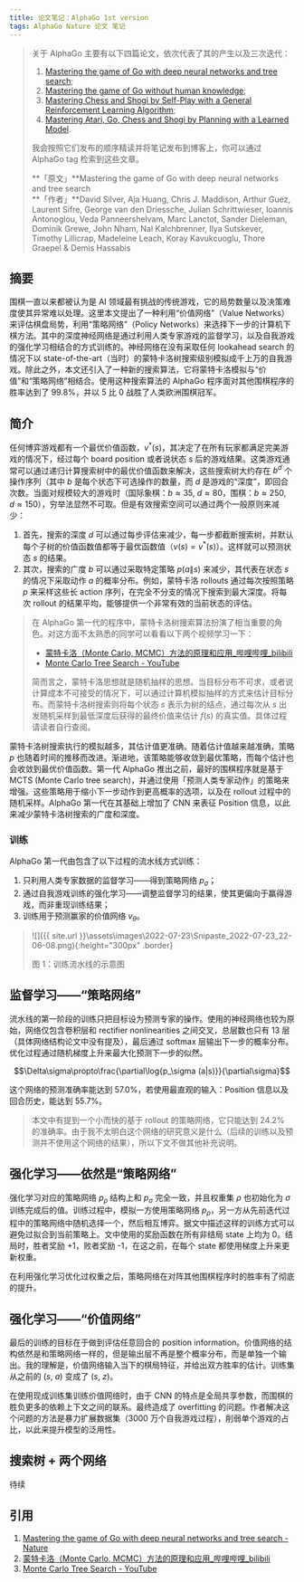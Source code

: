 ```yaml
---
title: 论文笔记：AlphaGo 1st version
tags: AlphaGo Nature 论文 笔记
---
```


> 关于 AlphaGo 主要有以下四篇论文，依次代表了其的产生以及三次迭代：
>
> 1. [Mastering the game of Go with deep neural networks and tree search](https://www.nature.com/articles/nature16961);
> 2. [Mastering the game of Go without human knowledge](https://www.nature.com/articles/nature24270);
> 3. [Mastering Chess and Shogi by Self-Play with a General Reinforcement Learning Algorithm](https://arxiv.org/abs/1712.01815);
> 4. [Mastering Atari, Go, Chess and Shogi by Planning with a Learned Model](https://arxiv.org/abs/1911.08265).
>
> 我会按照它们发布的顺序精读并将笔记发布到博客上，你可以通过 AlphaGo tag 检索到这些文章。
>
> **「原文」**Mastering the game of Go with deep neural networks and tree search<br/>
> **「作者」**David Silver, Aja Huang, Chris J. Maddison, Arthur Guez, Laurent Sifre, George van den Driessche, Julian Schrittwieser, Ioannis Antonoglou, Veda Panneershelvam, Marc Lanctot, Sander Dieleman, Dominik Grewe, John Nham, Nal Kalchbrenner, Ilya Sutskever, Timothy Lillicrap, Madeleine Leach, Koray Kavukcuoglu, Thore Graepel & Demis Hassabis

## 摘要

围棋一直以来都被认为是 AI 领域最有挑战的传统游戏，它的局势数量以及决策难度使其异常难以处理。这里本文提出了一种利用“价值网络”（Value Networks）来评估棋盘局势，利用“策略网络”（Policy Networks）来选择下一步的计算机下棋方法。其中的深度神经网络是通过利用人类专家游戏的监督学习，以及自我游戏的强化学习相结合的方式训练的。神经网络在没有采取任何 lookahead search 的情况下以 state-of-the-art（当时）的蒙特卡洛树搜索级别模拟成千上万的自我游戏。除此之外，本文还引入了一种新的搜索算法，它将蒙特卡洛模拟与“价值”和“策略网络”相结合。使用这种搜索算法的 AlphaGo 程序面对其他围棋程序的胜率达到了 99.8%，并以 5 比 0 战胜了人类欧洲围棋冠军。

<!--more-->

## 简介

任何博弈游戏都有一个最优价值函数，$v^*(s)$，其决定了在所有玩家都满足完美游戏的情况下，经过每个 board position 或者说状态 $s$ 后的游戏结果。这类游戏通常可以通过递归计算搜索树中的最优价值函数来解决，这些搜索树大约存在 $b^d$ 个操作序列（其中 $b$ 是每个状态下可选操作的数量，而 $d$ 是游戏的“深度”，即回合次数。当面对规模较大的游戏时（国际象棋：$b≈35$, $d≈80$，围棋：$b≈250$, $d≈150$），穷举法显然不可取。但是有效搜索空间可以通过两个一般原则来减少：

1. 首先，搜索的深度 $d$ 可以通过每步评估来减少，每一步都截断搜索树，并默认每个子树的价值函数值都等于最优函数值（$v(s)=v^*(s)$）。这样就可以预测状态 $s$ 的结果。
2. 其次，搜索的广度 $b$ 可以通过采取特定策略 $p(a\|s)$ 来减少，其代表在状态 $s$ 的情况下采取动作 $a$ 的概率分布。例如，蒙特卡洛 rollouts 通过每次按照策略 $p$ 来采样这些长 action 序列，在完全不分支的情况下搜索到最大深度。将每次 rollout 的结果平均，能够提供一个非常有效的当前状态的评估。

> 在 AlphaGo 第一代的程序中，蒙特卡洛树搜索算法扮演了相当重要的角色。对这方面不太熟悉的同学可以看看以下两个视频学习一下：
>
> - [蒙特卡洛（Monte Carlo, MCMC）方法的原理和应用_哔哩哔哩_bilibili](https://www.bilibili.com/video/BV17D4y1o7J2?spm_id_from=333.337.search-card.all.click&vd_source=f30820c70ea5bafca32297b879508ee9)
> - [Monte Carlo Tree Search - YouTube](https://www.youtube.com/watch?v=UXW2yZndl7U&t=240s)
>
> 简而言之，蒙特卡洛思想就是随机抽样的思想。当目标分布不可求，或者说计算成本不可接受的情况下，可以通过计算机模拟抽样的方式来估计目标分布。而蒙特卡洛树搜索则将每个状态 $s$ 表示为树的结点，通过每次从 $s$ 出发随机采样到最低深度后获得的最终价值来估计 $f(s)$ 的真实值。具体过程请读者自行查阅。

蒙特卡洛树搜索执行的模拟越多，其估计值更准确。随着估计值越来越准确，策略 $p$ 也随着时间的推移而改进。渐进地，该策略能够收敛到最优策略，而每个估计也会收敛到最优价值函数。第一代 AlphaGo 推出之前，最好的围棋程序就是基于 MCTS (Monte Carlo tree search)，并通过使用「预测人类专家动作」的策略来增强。这些策略用于缩小下一步动作到更高概率的选项，以及在 rollout 过程中的随机采样。AlphaGo 第一代在其基础上增加了 CNN 来表征 Position 信息，以此来减少蒙特卡洛树搜索的广度和深度。

### 训练

AlphaGo 第一代由包含了以下过程的流水线方式训练：

1. 只利用人类专家数据的监督学习——得到策略网络 $p_\sigma$；
2. 通过自我游戏训练的强化学习——调整监督学习的结果，使其更偏向于赢得游戏，而非重现训练结果；
3. 训练用于预测赢家的价值网络 $v_\theta$。

> ![]({{ site.url }}\assets\images\2022-07-23\Snipaste_2022-07-23_22-06-08.png){:height="300px" .border}
>
> 图 1：训练流水线的示意图


## 监督学习——“策略网络”

流水线的第一阶段的训练只把目标设为预测专家的操作。使用的神经网络也较为原始，网络仅包含卷积层和 rectifier nonlinearities 之间交叉，总层数也只有 13 层（具体网络结构论文中没有提及），最后通过 softmax 层输出下一步的概率分布。优化过程通过随机梯度上升来最大化预测下一步的似然。

$$\Delta\sigma\propto\frac{\partial\log{p_\sigma (a|s)}}{\partial\sigma}$$

这个网络的预测准确率能达到 57.0%，若使用最直观的输入：Position 信息以及回合历史，能达到 55.7%。

> 本文中有提到一个小而快的基于 rollout 的策略网络，它只能达到 24.2% 的准确率。由于我不太明白这个网络的研究意义是什么（后续的训练以及预测并不使用这个网络的结果），所以下文不做其他补充说明。

## 强化学习——依然是“策略网络”

强化学习对应的策略网络 $p_\rho$ 结构上和 $p_\sigma$ 完全一致，并且权重集 $\rho$ 也初始化为 $\sigma$ 训练完成后的值。训练过程中，模拟一方使用策略网络 $p_\rho$，另一方从先前迭代过程中的策略网络中随机选择一个，然后相互博弈。据文中描述这样的训练方式可以避免过拟合到当前策略上。文中使用的奖励函数在所有非结局 state 上均为 0。结局时，胜者奖励 +1，败者奖励 -1，在这之前，在每个 state 都使用梯度上升来更新权重。

在利用强化学习优化过权重之后，策略网络在对阵其他围棋程序时的胜率有了彻底的提升。

## 强化学习——“价值网络”

最后的训练的目标在于做到评估任意回合的 position information。价值网络的结构依然是和策略网络一样的，但是输出层不再是整个概率分布，而是单独一个输出。我的理解是，价值网络输入当下的棋局特征，并给出双方胜率的估计。训练集从之前的 $(s,\ a)$ 变成了 $(s,\ z)$。

在使用现成训练集训练价值网络时，由于 CNN 的特点是全局共享参数，而围棋的胜负更多的依赖上下文之间的联系。最终造成了 overfitting 的问题。作者解决这个问题的方法是暴力扩展数据集（3000 万个自我游戏过程），削弱单个游戏的占比，以此来提升模型的泛用性。

## 搜索树 + 两个网络

待续

## 引用

1. [Mastering the game of Go with deep neural networks and tree search - Nature](https://www.nature.com/articles/nature16961)
2. [蒙特卡洛（Monte Carlo, MCMC）方法的原理和应用_哔哩哔哩_bilibili](https://www.bilibili.com/video/BV17D4y1o7J2?spm_id_from=333.337.search-card.all.click&vd_source=f30820c70ea5bafca32297b879508ee9)
3. [Monte Carlo Tree Search - YouTube](https://www.youtube.com/watch?v=UXW2yZndl7U&t=240s)











